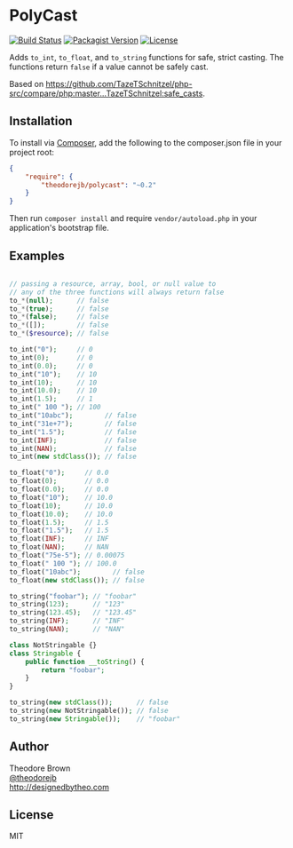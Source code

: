 # PolyCast

[![Build Status](https://travis-ci.org/theodorejb/PolyCast.svg?branch=master)](https://travis-ci.org/theodorejb/PolyCast) [![Packagist Version](https://img.shields.io/packagist/v/theodorejb/polycast.svg)](https://packagist.org/packages/theodorejb/polycast) [![License](https://img.shields.io/packagist/l/theodorejb/polycast.svg)](LICENSE.md)

Adds `to_int`, `to_float`, and `to_string` functions for safe, strict casting. The functions return `false` if a value cannot be safely cast.

Based on https://github.com/TazeTSchnitzel/php-src/compare/php:master...TazeTSchnitzel:safe_casts.

## Installation

To install via [Composer](https://getcomposer.org/), add the following to the composer.json file in your project root:

```json
{
    "require": {
        "theodorejb/polycast": "~0.2"
    }
}
```

Then run `composer install` and require `vendor/autoload.php` in your application's bootstrap file.

## Examples

```php

// passing a resource, array, bool, or null value to
// any of the three functions will always return false
to_*(null);      // false
to_*(true);      // false
to_*(false);     // false
to_*([]);        // false
to_*($resource); // false

to_int("0");     // 0
to_int(0);       // 0
to_int(0.0);     // 0
to_int("10");    // 10
to_int(10);      // 10
to_int(10.0);    // 10
to_int(1.5);     // 1
to_int(" 100 "); // 100
to_int("10abc");        // false
to_int("31e+7");        // false
to_int("1.5");          // false
to_int(INF);            // false
to_int(NAN);            // false
to_int(new stdClass()); // false

to_float("0");     // 0.0
to_float(0);       // 0.0
to_float(0.0);     // 0.0
to_float("10");    // 10.0
to_float(10);      // 10.0
to_float(10.0);    // 10.0
to_float(1.5);     // 1.5
to_float("1.5");   // 1.5
to_float(INF);     // INF
to_float(NAN);     // NAN
to_float("75e-5"); // 0.00075
to_float(" 100 "); // 100.0
to_float("10abc");        // false
to_float(new stdClass()); // false

to_string("foobar"); // "foobar"
to_string(123);      // "123"
to_string(123.45);   // "123.45"
to_string(INF);      // "INF"
to_string(NAN);      // "NAN"

class NotStringable {}
class Stringable {
    public function __toString() {
        return "foobar";
    }
}

to_string(new stdClass());      // false
to_string(new NotStringable()); // false
to_string(new Stringable());    // "foobar"
```

## Author

Theodore Brown  
[@theodorejb](https://twitter.com/theodorejb)  
<http://designedbytheo.com>

## License

MIT
